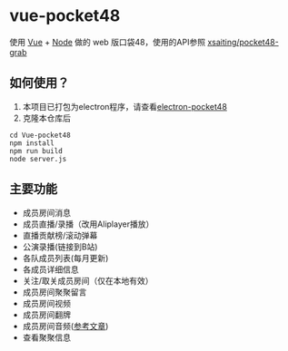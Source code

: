 # vue-pocket48

使用 [Vue](https://vuejs.org/) + [Node](https://nodejs.org) 做的 web 版口袋48，使用的API参照 [xsaiting/pocket48-grab](https://github.com/xsaiting/pocket48-grab/wiki)

## 如何使用？

1. 本项目已打包为electron程序，请查看[electron-pocket48](https://github.com/hjrugk/electron-pocket48)
2. 克隆本仓库后

  ```shell
  cd Vue-pocket48
  npm install
  npm run build
  node server.js
  ```

## 主要功能

* 成员房间消息
* 成员直播/录播（改用Aliplayer播放）
* 直播贡献榜/滚动弹幕
* 公演录播(链接到B站)
* 各队成员列表(每月更新)
* 各成员详细信息
* 关注/取关成员房间（仅在本地有效）
* 成员房间聚聚留言
* 成员房间视频
* 成员房间翻牌
* 成员房间音频([参考文章](http://www.cnblogs.com/yuhongda0315/p/5224188.html))
* 查看聚聚信息
